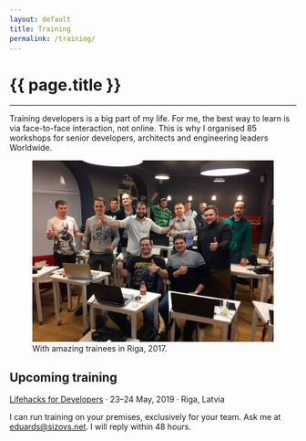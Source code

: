 ```yaml
---
layout: default
title: Training
permalink: /training/
---
```


# {{ page.title }}
<hr>

Training developers is a big part of my life. For me, the best way to learn is via face-to-face interaction, not online. This is why I organised 85 workshops for senior developers, architects and engineering leaders Worldwide.

<figure>
<img src="/images/training.jpg">
<figcaption>With amazing trainees in Riga, 2017.</figcaption>
</figure>

## Upcoming training

[Lifehacks for Developers](https://lifehack.engineering) · 23–24 May, 2019 · Riga, Latvia

I can run training on your premises, exclusively for your team. Ask me at [eduards@sizovs.net](mailto:eduards@sizovs.net). I will reply within 48 hours.